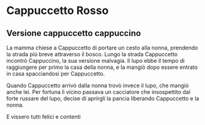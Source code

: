 
# Cappuccetto Rosso
## Versione cappuccetto cappuccino

La mamma chiese a Cappuccetto di portare un cesto alla nonna, prendendo la strada più breve attraverso il bosco.
Lungo la strada Cappuccetto incontrò Cappuccino, la sua versione malvagia.
Il lupo ebbe il tempo di raggiungere per primo la casa della nonna, e la mangiò dopo essere entrato in casa spacciandosi per Cappuccetto.

Quando Cappuccetto arrivò dalla nonna trovò invece il lupo, che mangiò anche lei.
Per fortuna lì vicino passava un cacciatore che insospettito dal forte russare del lupo, decise di aprirgli la pancia liberando Cappuccetto e la nonna.

E vissero tutti felici e contenti
